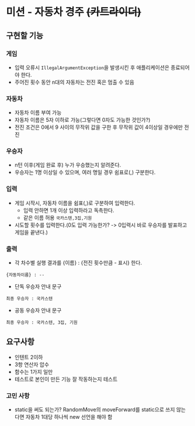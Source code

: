 # 미션 - 자동차 경주 ~~(카트라이더)~~

## 구현할 기능


### 게임
- 입력 오류시 `IllegalArgumentException`을 발생시킨 후 애플리케이션은 종료되어야 한다.
- 주어진 횟수 동안 n대의 자동차는 전진 혹은 멈출 수 있음

### 자동차
- 자동차 이름 부여 가능
- 자동차 이름은 5자 이하로 가능(그렇다면 0자도 가능한 것인가?)
- 전진 조건은 0에서 9 사이의 무작위 값을 구한 후 무작위 값이 4이상일 경우에만 전진

### 우승자
- n턴 이후(게임 완료 후) 누가 우승했는지 알려준다.
- 우승자는 1명 이상일 수 있으며, 여러 명일 경우 쉼표로(,) 구분한다.

### 입력
- 게임 시작시, 자동차 이름을 쉼표(,)로 구분하여 입력한다.
  - 입력 안하면 1개 이상 입력하라고 독촉한다.
  - 같은 이름 허용
`국카스텐,3집,기원`
- 시도할 횟수를 입력한다.(0도 입력 가능한가? -> 0입력시 바로 우승자를 발표하고 게임을 끝낸다.)

### 출력
- 각 차수별 실행 결과를 {이름} : {전진 횟수만큼 - 표시} 한다.
```
{자동차이름} : --
```
- 단독 우승자 안내 문구
```
최종 우승자 : 국카스텐
```
- 공동 우승자 안내 문구
```
최종 우승자 : 국카스텐, 3집, 기원
```

## 요구사항
- 인텐트 2이하
- 3항 연산자 압수
- 함수는 1가지 일만
- 테스트로 본인이 만든 기능 잘 작동하는지 테스트

### 고민 사항

- static을 써도 되는가? RandomMove의 moveForward를 static으로 쓰지 않는다면 자동차 1대당 하나씩 new 선언을 해야 함